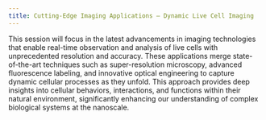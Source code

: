 ```yaml
---
title: Cutting-Edge Imaging Applications – Dynamic Live Cell Imaging
---
```

This session will focus in the latest advancements in imaging technologies that enable real-time observation and analysis of live cells with unprecedented resolution and accuracy. These applications merge state-of-the-art techniques such as super-resolution microscopy, advanced fluorescence labeling, and innovative optical engineering to capture dynamic cellular processes as they unfold. This approach provides deep insights into cellular behaviors, interactions, and functions within their natural environment, significantly enhancing our understanding of complex biological systems at the nanoscale.